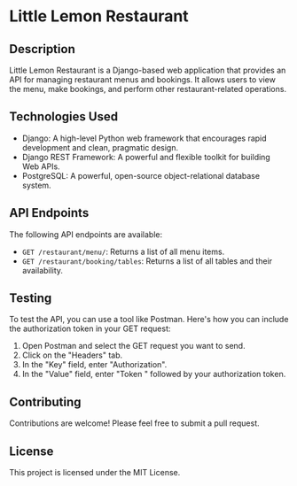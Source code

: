 # Little Lemon Restaurant

## Description

Little Lemon Restaurant is a Django-based web application that provides an API for managing restaurant menus and bookings. It allows users to view the menu, make bookings, and perform other restaurant-related operations.

## Technologies Used

- Django: A high-level Python web framework that encourages rapid development and clean, pragmatic design.
- Django REST Framework: A powerful and flexible toolkit for building Web APIs.
- PostgreSQL: A powerful, open-source object-relational database system.

## API Endpoints

The following API endpoints are available:

- `GET /restaurant/menu/`: Returns a list of all menu items.
- `GET /restaurant/booking/tables`: Returns a list of all tables and their availability.

## Testing

To test the API, you can use a tool like Postman. Here's how you can include the authorization token in your GET request:

1. Open Postman and select the GET request you want to send.
2. Click on the "Headers" tab.
3. In the "Key" field, enter "Authorization".
4. In the "Value" field, enter "Token " followed by your authorization token.

## Contributing

Contributions are welcome! Please feel free to submit a pull request.

## License

This project is licensed under the MIT License.

